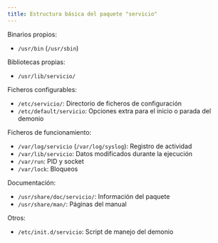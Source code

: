 ```yaml
---
title: Estructura básica del paquete "servicio"
---
```


Binarios propios:

* `/usr/bin` (`/usr/sbin`)

Bibliotecas propias:

* `/usr/lib/servicio/`

Ficheros configurables:

* `/etc/servicio/`: Directorio de ficheros de configuración
* `/etc/default/servicio`: Opciones extra para el inicio o parada del demonio

Ficheros de funcionamiento:

* `/var/log/servicio` (`/var/log/syslog`): Registro de actividad
* `/var/lib/servicio`: Datos modificados durante la ejecución
* `/var/run`: PID y socket
* `/var/lock`: Bloqueos


Documentación:

* `/usr/share/doc/servicio/`: Información del paquete
* `/usr/share/man/`: Páginas del manual

Otros:

* `/etc/init.d/servicio`: Script de manejo del demonio